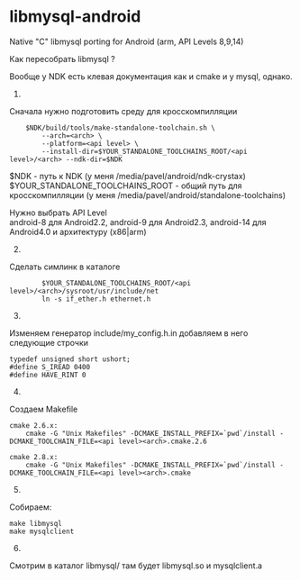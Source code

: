 libmysql-android
================

Native "C" libmysql porting for Android (arm, API Levels 8,9,14)

Как пересобрать libmysql ?

Вообще у NDK есть клевая документация как и cmake и у mysql, однако.

1. 
Сначала нужно подготовить среду для кросскомпилляции

```
	$NDK/build/tools/make-standalone-toolchain.sh \
		--arch=<arch> \
		--platform=<api level> \
		--install-dir=$YOUR_STANDALONE_TOOLCHAINS_ROOT/<api level>/<arch> --ndk-dir=$NDK
```
$NDK - путь к NDK
(у меня /media/pavel/android/ndk-crystax)
$YOUR_STANDALONE_TOOLCHAINS_ROOT - общий путь для кросскомпилляции
(у меня /media/pavel/android/standalone-toolchains)
	
Нужно выбрать 
<api level> API Level  
android-8 для Android2.2,
android-9 для Android2.3,
android-14 для Android4.0
и <arch> архитектуру (x86|arm)

	
2.
Сделать симлинк в каталоге 
	
```
		$YOUR_STANDALONE_TOOLCHAINS_ROOT/<api level>/<arch>/sysroot/usr/include/net
		ln -s if_ether.h ethernet.h
```	

3.
Изменяем генератор include/my_config.h.in добавляем в него следующие строчки

```
typedef unsigned short ushort;
#define S_IREAD 0400
#define HAVE_RINT 0
```
4.
Создаем Makefile

```
cmake 2.6.x:
    cmake -G "Unix Makefiles" -DCMAKE_INSTALL_PREFIX=`pwd`/install -DCMAKE_TOOLCHAIN_FILE=<api level><arch>.cmake.2.6

cmake 2.8.x:
    cmake -G "Unix Makefiles" -DCMAKE_INSTALL_PREFIX=`pwd`/install -DCMAKE_TOOLCHAIN_FILE=<api level><arch>.cmake
```
5.
Собираем:

```
make libmysql
make mysqlclient
```
6.
Смотрим в каталог libmysql/ 
там будет libmysql.so и mysqlclient.a

